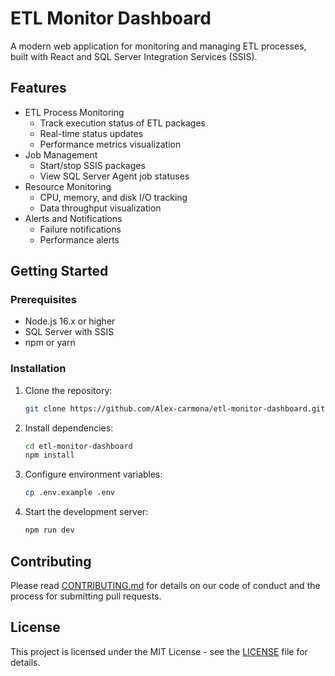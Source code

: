 # ETL Monitor Dashboard

A modern web application for monitoring and managing ETL processes, built with React and SQL Server Integration Services (SSIS).

## Features

- ETL Process Monitoring
  - Track execution status of ETL packages
  - Real-time status updates
  - Performance metrics visualization
- Job Management
  - Start/stop SSIS packages
  - View SQL Server Agent job statuses
- Resource Monitoring
  - CPU, memory, and disk I/O tracking
  - Data throughput visualization
- Alerts and Notifications
  - Failure notifications
  - Performance alerts

## Getting Started

### Prerequisites

- Node.js 16.x or higher
- SQL Server with SSIS
- npm or yarn

### Installation

1. Clone the repository:
   ```bash
   git clone https://github.com/Alex-carmona/etl-monitor-dashboard.git
   ```

2. Install dependencies:
   ```bash
   cd etl-monitor-dashboard
   npm install
   ```

3. Configure environment variables:
   ```bash
   cp .env.example .env
   ```

4. Start the development server:
   ```bash
   npm run dev
   ```

## Contributing

Please read [CONTRIBUTING.md](CONTRIBUTING.md) for details on our code of conduct and the process for submitting pull requests.

## License

This project is licensed under the MIT License - see the [LICENSE](LICENSE) file for details.